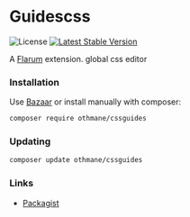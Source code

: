 # Guidescss

![License](https://img.shields.io/badge/license-MIT-blue.svg) [![Latest Stable Version](https://img.shields.io/packagist/v/othmane/cssguides.svg)](https://packagist.org/packages/othmane/cssguides)

A [Flarum](http://flarum.org) extension. global css editor

### Installation

Use [Bazaar](https://discuss.flarum.org/d/5151-flagrow-bazaar-the-extension-marketplace) or install manually with composer:

```sh
composer require othmane/cssguides
```

### Updating

```sh
composer update othmane/cssguides
```

### Links

- [Packagist](https://packagist.org/packages/othmane/cssguides)

